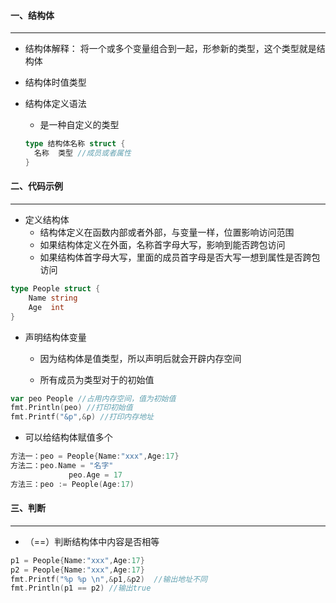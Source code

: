 #### 一、结构体

***

* 结构体解释： 将一个或多个变量组合到一起，形参新的类型，这个类型就是结构体

* 结构体时值类型

* 结构体定义语法

  * 是一种自定义的类型

  ```go
  type 结构体名称 struct {
  	名称  类型 //成员或者属性
  }
  ```

#### 二、代码示例

***

* 定义结构体
  * 结构体定义在函数内部或者外部，与变量一样，位置影响访问范围
  * 如果结构体定义在外面，名称首字母大写，影响到能否跨包访问
  * 如果结构体首字母大写，里面的成员首字母是否大写一想到属性是否跨包访问

```go
type People struct {
	Name string
	Age  int
}
```

* 声明结构体变量

  * 因为结构体是值类型，所以声明后就会开辟内存空间

  * 所有成员为类型对于的初始值

```go
var peo People //占用内存空间，值为初始值
fmt.Println(peo) //打印初始值
fmt.Printf("&p",&p) //打印内存地址
```

* 可以给结构体赋值多个

```go
方法一：peo = People{Name:"xxx",Age:17}
方法二：peo.Name = "名字" 
			 peo.Age = 17
方法三：peo := People(Age:17)
```

#### 三、判断

***

* （==）判断结构体中内容是否相等

```go
p1 = People{Name:"xxx",Age:17}
p2 = People{Name:"xxx",Age:17}
fmt.Printf("%p %p \n",&p1,&p2)  //输出地址不同
fmt.Println(p1 == p2) //输出true
```

